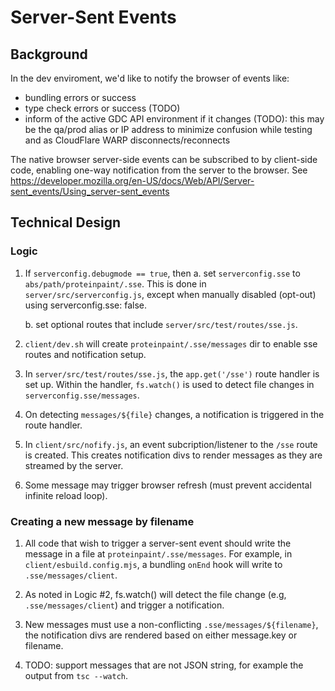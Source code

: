 # Server-Sent Events

## Background

In the dev enviroment, we'd like to notify the browser of events like:
- bundling errors or success
- type check errors or success (TODO)
- inform of the active GDC API environment if it changes (TODO): this may be
the qa/prod alias or IP address to minimize confusion while testing and as 
CloudFlare WARP disconnects/reconnects

The native browser server-side events can be subscribed to by client-side code,
enabling one-way notification from the server to the browser. See
https://developer.mozilla.org/en-US/docs/Web/API/Server-sent_events/Using_server-sent_events

## Technical Design

### Logic

1. If `serverconfig.debugmode == true`, then
	a. set `serverconfig.sse` to `abs/path/proteinpaint/.sse`.
	This is done in `server/src/serverconfig.js`, except when manually disabled (opt-out)
	using serverconfig.sse: false.

	b. set optional routes that include `server/src/test/routes/sse.js`.

2. `client/dev.sh` will create `proteinpaint/.sse/messages` dir to enable sse routes and notification setup.

3. In `server/src/test/routes/sse.js`, the `app.get('/sse')` route handler is set up.
Within the handler, `fs.watch()` is used to detect file changes in `serverconfig.sse/messages`.

4. On detecting `messages/${file}` changes, a notification is triggered in the route handler.

5. In `client/src/nofify.js`, an event subcription/listener to the `/sse` route is created.
This creates notification divs to render messages as they are streamed by the server.

6. Some message may trigger browser refresh (must prevent accidental infinite reload loop).

### Creating a new message by filename

1. All code that wish to trigger a server-sent event should write the message in a file at `proteinpaint/.sse/messages`.
For example, in `client/esbuild.config.mjs`, a bundling `onEnd` hook will write to `.sse/messages/client`.

2. As noted in Logic #2, fs.watch() will detect the file change (e.g, `.sse/messages/client`) and trigger a notification.

3. New messages must use a non-conflicting `.sse/messages/${filename}`, the notification divs are rendered based on
either message.key or filename.

4. TODO: support messages that are not JSON string, for example the output from `tsc --watch`.

